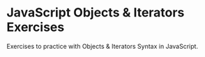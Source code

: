 # JavaScript Objects & Iterators Exercises

Exercises to practice with Objects & Iterators Syntax in JavaScript.
